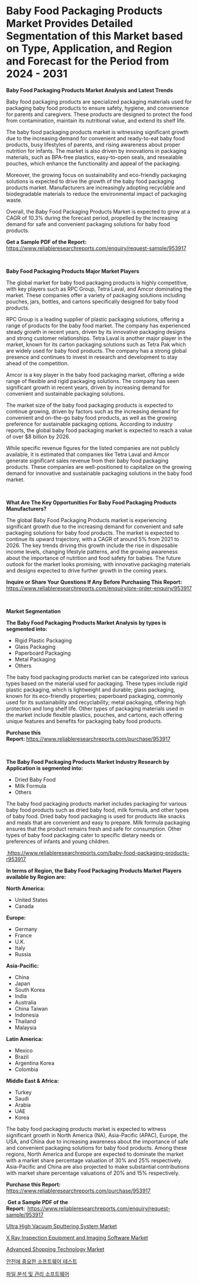 <p><h1>Baby Food Packaging Products Market Provides Detailed Segmentation of this Market based on Type, Application, and Region and Forecast for the Period from 2024 - 2031</h1></p><p><strong>Baby Food Packaging Products Market Analysis and Latest Trends</strong></p>
<p><p>Baby food packaging products are specialized packaging materials used for packaging baby food products to ensure safety, hygiene, and convenience for parents and caregivers. These products are designed to protect the food from contamination, maintain its nutritional value, and extend its shelf life.</p><p>The baby food packaging products market is witnessing significant growth due to the increasing demand for convenient and ready-to-eat baby food products, busy lifestyles of parents, and rising awareness about proper nutrition for infants. The market is also driven by innovations in packaging materials, such as BPA-free plastics, easy-to-open seals, and resealable pouches, which enhance the functionality and appeal of the packaging.</p><p>Moreover, the growing focus on sustainability and eco-friendly packaging solutions is expected to drive the growth of the baby food packaging products market. Manufacturers are increasingly adopting recyclable and biodegradable materials to reduce the environmental impact of packaging waste.</p><p>Overall, the Baby Food Packaging Products Market is expected to grow at a CAGR of 10.3% during the forecast period, propelled by the increasing demand for safe and convenient packaging solutions for baby food products.</p></p>
<p><strong>Get a Sample PDF of the Report:&nbsp;</strong> <a href="https://www.reliableresearchreports.com/enquiry/request-sample/953917">https://www.reliableresearchreports.com/enquiry/request-sample/953917</a></p>
<p>&nbsp;</p>
<p><strong>Baby Food Packaging Products Major Market Players</strong></p>
<p><p>The global market for baby food packaging products is highly competitive, with key players such as RPC Group, Tetra Laval, and Amcor dominating the market. These companies offer a variety of packaging solutions including pouches, jars, bottles, and cartons specifically designed for baby food products. </p><p>RPC Group is a leading supplier of plastic packaging solutions, offering a range of products for the baby food market. The company has experienced steady growth in recent years, driven by its innovative packaging designs and strong customer relationships. Tetra Laval is another major player in the market, known for its carton packaging solutions such as Tetra Pak which are widely used for baby food products. The company has a strong global presence and continues to invest in research and development to stay ahead of the competition. </p><p>Amcor is a key player in the baby food packaging market, offering a wide range of flexible and rigid packaging solutions. The company has seen significant growth in recent years, driven by increasing demand for convenient and sustainable packaging solutions. </p><p>The market size of the baby food packaging products is expected to continue growing, driven by factors such as the increasing demand for convenient and on-the-go baby food products, as well as the growing preference for sustainable packaging options. According to industry reports, the global baby food packaging market is expected to reach a value of over $8 billion by 2026.</p><p>While specific revenue figures for the listed companies are not publicly available, it is estimated that companies like Tetra Laval and Amcor generate significant sales revenue from their baby food packaging products. These companies are well-positioned to capitalize on the growing demand for innovative and sustainable packaging solutions in the baby food market.</p></p>
<p>&nbsp;</p>
<p><strong>What Are The Key Opportunities For Baby Food Packaging Products Manufacturers?</strong></p>
<p><p>The global Baby Food Packaging Products market is experiencing significant growth due to the increasing demand for convenient and safe packaging solutions for baby food products. The market is expected to continue its upward trajectory, with a CAGR of around 5% from 2021 to 2026. The key trends driving this growth include the rise in disposable income levels, changing lifestyle patterns, and the growing awareness about the importance of nutrition and food safety for babies. The future outlook for the market looks promising, with innovative packaging materials and designs expected to drive further growth in the coming years.</p></p>
<p><strong>Inquire or Share Your Questions If Any Before Purchasing This Report:</strong> <a href="https://www.reliableresearchreports.com/enquiry/pre-order-enquiry/953917">https://www.reliableresearchreports.com/enquiry/pre-order-enquiry/953917</a></p>
<p>&nbsp;</p>
<p><strong>Market Segmentation</strong></p>
<p><strong>The Baby Food Packaging Products Market Analysis by types is segmented into:</strong></p>
<p><ul><li>Rigid Plastic Packaging</li><li>Glass Packaging</li><li>Paperboard Packaging</li><li>Metal Packaging</li><li>Others</li></ul></p>
<p><p>The baby food packaging products market can be categorized into various types based on the material used for packaging. These types include rigid plastic packaging, which is lightweight and durable; glass packaging, known for its eco-friendly properties; paperboard packaging, commonly used for its sustainability and recyclability; metal packaging, offering high protection and long shelf life. Other types of packaging materials used in the market include flexible plastics, pouches, and cartons, each offering unique features and benefits for packaging baby food products.</p></p>
<p><strong>Purchase this Report:&nbsp;</strong><a href="https://www.reliableresearchreports.com/purchase/953917">https://www.reliableresearchreports.com/purchase/953917</a></p>
<p>&nbsp;</p>
<p><strong>The Baby Food Packaging Products Market Industry Research by Application is segmented into:</strong></p>
<p><ul><li>Dried Baby Food</li><li>Milk Formula</li><li>Others</li></ul></p>
<p><p>The baby food packaging products market includes packaging for various baby food products such as dried baby food, milk formula, and other types of baby food. Dried baby food packaging is used for products like snacks and meals that are convenient and easy to prepare. Milk formula packaging ensures that the product remains fresh and safe for consumption. Other types of baby food packaging cater to specific dietary needs or preferences of infants and young children.</p></p>
<p><a href="https://www.reliableresearchreports.com/baby-food-packaging-products-r953917">&nbsp;https://www.reliableresearchreports.com/baby-food-packaging-products-r953917</a></p>
<p><strong>In terms of Region, the Baby Food Packaging Products Market Players available by Region are:</strong></p>
<p>
    <p> <strong> North America: </strong>
        <ul>
            <li>United States</li>
            <li>Canada</li>
        </ul>
        </p> 
    <p> <strong> Europe: </strong>
        <ul>
            <li>Germany</li>
            <li>France</li>
            <li>U.K.</li>
            <li>Italy</li>
            <li>Russia</li>
        </ul>
        </p> 
    <p> <strong> Asia-Pacific: </strong>
        <ul>
            <li>China</li>
            <li>Japan</li>
            <li>South Korea</li>
            <li>India</li>
            <li>Australia</li>
            <li>China Taiwan</li>
            <li>Indonesia</li>
            <li>Thailand</li>
            <li>Malaysia</li>
        </ul>
        </p> 
    <p> <strong> Latin America: </strong>
        <ul>
            <li>Mexico</li>
            <li>Brazil</li>
            <li>Argentina Korea</li>
            <li>Colombia</li>
        </ul>
        </p> 
    <p> <strong> Middle East & Africa: </strong>
        <ul>
            <li>Turkey</li>
            <li>Saudi</li>
            <li>Arabia</li>
            <li>UAE</li>
            <li>Korea</li>
        </ul>
    </p>
    </p>
<p><p>The baby food packaging products market is expected to witness significant growth in North America (NA), Asia-Pacific (APAC), Europe, the USA, and China due to increasing awareness about the importance of safe and convenient packaging solutions for baby food products. Among these regions, North America and Europe are expected to dominate the market with a market share percentage valuation of 30% and 25% respectively. Asia-Pacific and China are also projected to make substantial contributions with market share percentage valuations of 20% and 15% respectively.</p></p>
<p><strong>Purchase this Report: </strong><a href="https://www.reliableresearchreports.com/purchase/953917">https://www.reliableresearchreports.com/purchase/953917</a></p>
<p>&nbsp;<strong>Get a Sample PDF of the Report:&nbsp;&nbsp;</strong><a href="https://www.reliableresearchreports.com/enquiry/request-sample/953917">https://www.reliableresearchreports.com/enquiry/request-sample/953917</a></p>
<p><strong></strong></p>
<p><p><a href="https://www.linkedin.com/pulse/ultra-high-vacuum-sputtering-system-market-size-growing-t0mke?trackingId=iDwCO9ysQ6OUsA%2BqhLea2A%3D%3D">Ultra High Vacuum Sputtering System Market</a></p><p><a href="https://github.com/AndreanneHane2023/Market-Research-Report-List-2/blob/main/x-ray-inspection-equipment-and-imaging-software-market.md">X Ray Inspection Equipment and Imaging Software Market</a></p><p><a href="https://github.com/flwellarose/Market-Research-Report-List-2/blob/main/advanced-shopping-technology-market.md">Advanced Shopping Technology Market</a></p><p><a href="https://github.com/fernandotryO5lson96765/Market-Research-Report-List-3/blob/main/977589582318.md">안전에 중요한 소프트웨어 테스트</a></p><p><a href="https://github.com/JosefaRice/Market-Research-Report-List-2/blob/main/906586382319.md">파일 분석 및 관리 소프트웨어</a></p></p>
